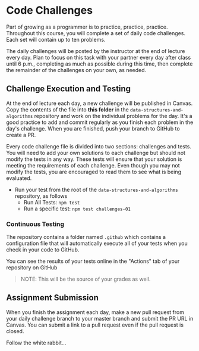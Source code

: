 # Code Challenges

Part of growing as a programmer is to practice, practice, practice. Throughout this course, you will complete a set of daily code challenges. Each set will contain up to ten problems.

The daily challenges will be posted by the instructor at the end of lecture every day. Plan to focus on this task with your partner every day after class until 6 p.m., completing as much as possible during this time, then complete the remainder of the challenges on your own, as needed.

## Challenge Execution and Testing

At the end of lecture each day, a new challenge will be published in Canvas. Copy the contents of the file into **this folder** in the `data-structures-and-algorithms` repository and work on the individual problems for the day. It's a good practice to add and commit regularly as you finish each problem in the day's challenge. When you are finished, push your branch to GitHub to create a PR.

Every code challenge file is divided into two sections: challenges and tests. You will need to add your own solutions to each challenge but should not modify the tests in any way. These tests will ensure that your solution is meeting the requirements of each challenge. Even though you may not modify the tests, you are encouraged to read them to see what is being evaluated.

- Run your test from the root of the `data-structures-and-algorithms` repository, as follows
  - Run All Tests: `npm test`
  - Run a specific test: `npm test challenges-01`

### Continuous Testing

The repository contains a folder named `.github` which contains a configuration file that will automatically execute all of your tests when you check in your code to GitHub.

You can see the results of your tests online in the "Actions" tab of your repository on GitHub

> NOTE: This will be the source of your grades as well.

## Assignment Submission

When you finish the assignment each day, make a new pull request from your daily challenge branch to your master branch and submit the PR URL in Canvas. You can submit a link to a pull request even if the pull request is closed.

Follow the white rabbit...
